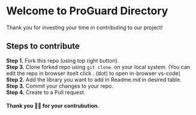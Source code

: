 # Welcome to ProGuard Directory
Thank you for investing your time in contributing to our project!

## Steps to contribute
**Step 1.** Fork this repo (using top right button).  
**Step 3.** Clone forked repo using `git clone`. on your local system. (You can edit the repo in browser itselt click . (dot) to open in-browser vs-code)  
**Step 2.** Add the library you want to add in Readme.md in desired table.  
**Step 3.** Commit your changes to your repo.  
**Step 4.** Create to a Pull request.  


#### Thank you  🎉🎉  for your contrubution.  
